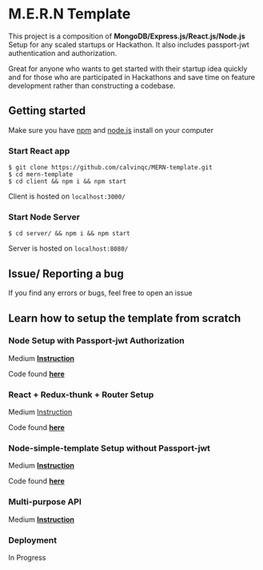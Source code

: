 # M.E.R.N Template
This project is a composition of **MongoDB/Express.js/React.js/Node.js** Setup for any scaled startups or Hackathon. It also includes passport-jwt authentication and authorization. 

Great for anyone who wants to get started with their startup idea quickly and for those who are participated in Hackathons and save time on feature development rather than constructing a codebase.

## Getting started
Make sure you have [npm](https://www.npmjs.com/) and [node.js](https://nodejs.org/en/) install on your computer

### Start React app
```
$ git clone https://github.com/calvinqc/MERN-template.git
$ cd mern-template
$ cd client && npm i && npm start
```

Client is hosted on `localhost:3000/`

### Start Node Server
```
$ cd server/ && npm i && npm start
```

Server is hosted on `localhost:8080/`

## Issue/ Reporting a bug
If you find any errors or bugs, feel free to open an issue

## Learn how to setup the template from scratch

### Node Setup with Passport-jwt Authorization
Medium **[Instruction](https://medium.com/swlh/perfect-structure-to-authenticate-authorize-api-with-node-js-and-passport-jwt-d529b1a618ba)**

Code found **[here](https://github.com/calvinqc/MERN-template/tree/master/server)**

### React + Redux-thunk + Router Setup
Medium [Instruction](https://medium.com/@calvinqc/i-built-a-m-e-r-n-codebase-in-an-hour-742acd71ed7e)

Code found **[here](https://github.com/calvinqc/MERN-template/tree/master/client)**

### Node-simple-template Setup without Passport-jwt
Medium **[Instruction](https://medium.com/swlh/a-complete-guide-build-a-scalable-3-tier-architecture-with-mern-stack-es6-ca129d7df805)**

Code found **[here](https://github.com/calvinqc/Nodejs-Server-Template)**

### Multi-purpose API 
Medium **[Instruction](https://medium.com/@calvinqc/multi-purposes-mailing-api-using-nodemailer-gmail-google-oauth-28de49118d77)**

### Deployment 
In Progress 
